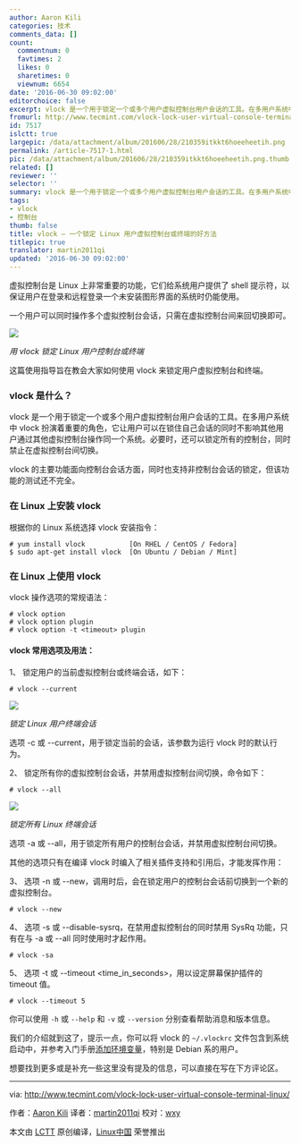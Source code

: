 ```yaml
---
author: Aaron Kili
categories: 技术
comments_data: []
count:
  commentnum: 0
  favtimes: 2
  likes: 0
  sharetimes: 0
  viewnum: 6654
date: '2016-06-30 09:02:00'
editorchoice: false
excerpt: vlock 是一个用于锁定一个或多个用户虚拟控制台用户会话的工具。在多用户系统中 vlock 扮演着重要的角色，它让用户可以在锁住自己会话的同时不影响其他用户通过其他虚拟控制台操作同一个系统。必要时，还可以锁定所有的控制台，同时禁止在虚拟控制台间切换。
fromurl: http://www.tecmint.com/vlock-lock-user-virtual-console-terminal-linux/
id: 7517
islctt: true
largepic: /data/attachment/album/201606/28/210359itkkt6hoeeheetih.png
permalink: /article-7517-1.html
pic: /data/attachment/album/201606/28/210359itkkt6hoeeheetih.png.thumb.jpg
related: []
reviewer: ''
selector: ''
summary: vlock 是一个用于锁定一个或多个用户虚拟控制台用户会话的工具。在多用户系统中 vlock 扮演着重要的角色，它让用户可以在锁住自己会话的同时不影响其他用户通过其他虚拟控制台操作同一个系统。必要时，还可以锁定所有的控制台，同时禁止在虚拟控制台间切换。
tags:
- vlock
- 控制台
thumb: false
title: vlock – 一个锁定 Linux 用户虚拟控制台或终端的好方法
titlepic: true
translator: martin2011qi
updated: '2016-06-30 09:02:00'
---
```


虚拟控制台是 Linux 上非常重要的功能，它们给系统用户提供了 shell 提示符，以保证用户在登录和远程登录一个未安装图形界面的系统时仍能使用。


一个用户可以同时操作多个虚拟控制台会话，只需在虚拟控制台间来回切换即可。


![](/data/attachment/album/201606/28/210359itkkt6hoeeheetih.png)


*用 vlock 锁定 Linux 用户控制台或终端*


这篇使用指导旨在教会大家如何使用 vlock 来锁定用户虚拟控制台和终端。


### vlock 是什么？


vlock 是一个用于锁定一个或多个用户虚拟控制台用户会话的工具。在多用户系统中 vlock 扮演着重要的角色，它让用户可以在锁住自己会话的同时不影响其他用户通过其他虚拟控制台操作同一个系统。必要时，还可以锁定所有的控制台，同时禁止在虚拟控制台间切换。


vlock 的主要功能面向控制台会话方面，同时也支持非控制台会话的锁定，但该功能的测试还不完全。


### 在 Linux 上安装 vlock


根据你的 Linux 系统选择 vlock 安装指令：



```
# yum install vlock           [On RHEL / CentOS / Fedora]
$ sudo apt-get install vlock  [On Ubuntu / Debian / Mint]

```

### 在 Linux 上使用 vlock


vlock 操作选项的常规语法：



```
# vlock option
# vlock option plugin
# vlock option -t <timeout> plugin

```

#### vlock 常用选项及用法：


1、 锁定用户的当前虚拟控制台或终端会话，如下：



```
# vlock --current

```

![](/data/attachment/album/201606/28/210359hzaqac1kakyz35ky.png)


*锁定 Linux 用户终端会话*


选项 -c 或 --current，用于锁定当前的会话，该参数为运行 vlock 时的默认行为。


2、 锁定所有你的虚拟控制台会话，并禁用虚拟控制台间切换，命令如下：



```
# vlock --all

```

![](/data/attachment/album/201606/28/210400hr5aacba9mw0chfh.png)


*锁定所有 Linux 终端会话*


选项 -a 或 --all，用于锁定所有用户的控制台会话，并禁用虚拟控制台间切换。


其他的选项只有在编译 vlock 时编入了相关插件支持和引用后，才能发挥作用：


3、 选项 -n 或 --new，调用时后，会在锁定用户的控制台会话前切换到一个新的虚拟控制台。



```
# vlock --new

```

4、 选项 -s 或 --disable-sysrq，在禁用虚拟控制台的同时禁用 SysRq 功能，只有在与 -a 或 --all 同时使用时才起作用。



```
# vlock -sa

```

5、 选项 -t 或 --timeout <time\_in\_seconds>，用以设定屏幕保护插件的 timeout 值。



```
# vlock --timeout 5

```

你可以使用 `-h` 或 `--help` 和 `-v` 或 `--version` 分别查看帮助消息和版本信息。


我们的介绍就到这了，提示一点，你可以将 vlock 的 `~/.vlockrc` 文件包含到系统启动中，并参考入门手册[添加环境变量](http://www.tecmint.com/set-path-variable-linux-permanently/)，特别是 Debian 系的用户。


想要找到更多或是补充一些这里没有提及的信息，可以直接在写在下方评论区。




---


via: <http://www.tecmint.com/vlock-lock-user-virtual-console-terminal-linux/>


作者：[Aaron Kili](http://www.tecmint.com/author/aaronkili/) 译者：[martin2011qi](https://github.com/martin2011qi) 校对：[wxy](https://github.com/wxy)


本文由 [LCTT](https://github.com/LCTT/TranslateProject) 原创编译，[Linux中国](https://linux.cn/) 荣誉推出